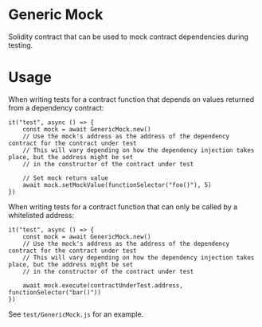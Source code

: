 # Generic Mock

Solidity contract that can be used to mock contract dependencies during testing.

# Usage

When writing tests for a contract function that depends on values returned from a dependency contract:

```
it("test", async () => {
    const mock = await GenericMock.new()
    // Use the mock's address as the address of the dependency contract for the contract under test
    // This will vary depending on how the dependency injection takes place, but the address might be set
    // in the constructor of the contract under test

    // Set mock return value
    await mock.setMockValue(functionSelector("foo()"), 5)
})
```

When writing tests for a contract function that can only be called by a whitelisted address:

```
it("test", async () => {
    const mock = await GenericMock.new()
    // Use the mock's address as the address of the dependency contract for the contract under test
    // This will vary depending on how the dependency injection takes place, but the address might be set
    // in the constructor of the contract under test

    await mock.execute(contractUnderTest.address, functionSelector("bar()"))
})
```

See `test/GenericMock.js` for an example.
